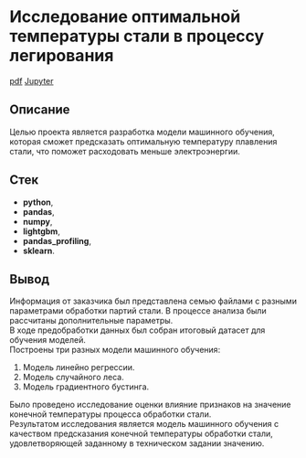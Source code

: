 # Исследование оптимальной температуры стали в процессу легирования
[pdf](https://cloud.mail.ru/public/P9Fw/DXk57eQ53) [Jupyter](https://github.com/IldarGatinKzn/Educational/blob/main/Steel%20temperature_final/steel_temperature.ipynb)

## Описание

Целью проекта является разработка модели машинного обучения, которая сможет предсказать оптимальную температуру плавления стали, что поможет расходовать меньше электроэнергии.

## Стек
* **python**,
* **pandas**,
* **numpy**,
* **lightgbm**,
* **pandas_profiling**,
* **sklearn**.

## Вывод

Информация от заказчика был представлена семью файлами с разными параметрами обработки партий стали. В процессе анализа были рассчитаны дополнительные параметры.
<br>В ходе предобработки данных был собран итоговый датасет для обучения моделей.
<br>Построены три разных модели машинного обучения:
1.	Модель линейно регрессии.
2.	Модель случайного леса.
3.	Модель градиентного бустинга.

Было проведено исследование оценки влияние признаков на значение конечной температуры процесса обработки стали.
<br>Результатом исследования является модель машинного обучения с качеством предсказания конечной температуры обработки стали, удовлетворяющей заданному в техническом задании значению.
